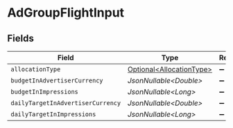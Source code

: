 # AdGroupFlightInput


## Fields

| Field                                                                  | Type                                                                   | Required                                                               | Description                                                            |
| ---------------------------------------------------------------------- | ---------------------------------------------------------------------- | ---------------------------------------------------------------------- | ---------------------------------------------------------------------- |
| `allocationType`                                                       | [Optional\<AllocationType>](../../models/components/AllocationType.md) | :heavy_minus_sign:                                                     | N/A                                                                    |
| `budgetInAdvertiserCurrency`                                           | *JsonNullable\<Double>*                                                | :heavy_minus_sign:                                                     | N/A                                                                    |
| `budgetInImpressions`                                                  | *JsonNullable\<Long>*                                                  | :heavy_minus_sign:                                                     | N/A                                                                    |
| `dailyTargetInAdvertiserCurrency`                                      | *JsonNullable\<Double>*                                                | :heavy_minus_sign:                                                     | N/A                                                                    |
| `dailyTargetInImpressions`                                             | *JsonNullable\<Long>*                                                  | :heavy_minus_sign:                                                     | N/A                                                                    |